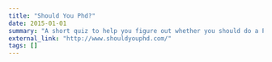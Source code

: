 ```yaml
---
title: "Should You Phd?"
date: 2015-01-01
summary: "A short quiz to help you figure out whether you should do a PhD."
external_link: "http://www.shouldyouphd.com/"
tags: []
---
```

